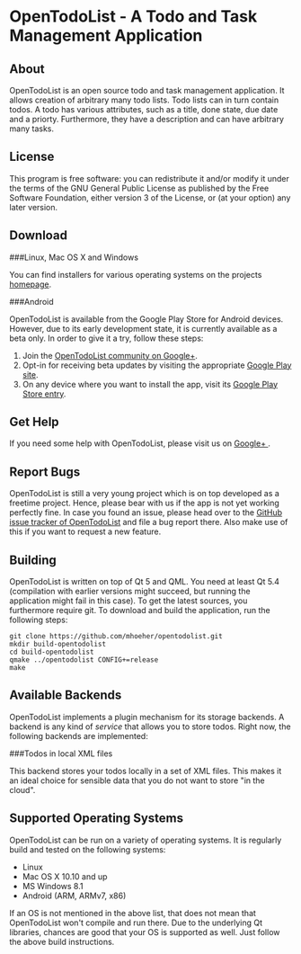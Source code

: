 OpenTodoList - A Todo and Task Management Application
=====================================================

About
-----

OpenTodoList is an open source todo and task management application.
It allows creation of arbitrary many todo lists. Todo lists can in turn
contain todos. A todo has various attributes, such as a title, done state,
due date and a priorty. Furthermore, they have a description and can have
arbitrary many tasks.

License
-------

This program is free software: you can redistribute it and/or modify
it under the terms of the GNU General Public License as published by
the Free Software Foundation, either version 3 of the License, or
(at your option) any later version.

Download
--------

###Linux, Mac OS X and Windows

You can find installers for various operating systems on the projects
[homepage](http://www.rpdev.net/home/project/opentodolist).

###Android

OpenTodoList is available from the Google Play Store for Android devices. However,
due to its early development state, it is currently available as a beta only. In
order to give it a try, follow these steps:

1. Join the [OpenTodoList community on 
   Google+](https://plus.google.com/communities/106580508283710923527).
2. Opt-in for receiving beta updates by visiting the appropriate [Google
    Play site](https://play.google.com/apps/testing/net.rpdev.opentodolist).
3. On any device where you want to install the app, visit its [Google
   Play Store entry](https://play.google.com/store/apps/details?id=net.rpdev.opentodolist).

Get Help
--------

If you need some help with OpenTodoList, please visit us on [Google+
    ](https://plus.google.com/communities/106580508283710923527).

Report Bugs
-----------

OpenTodoList is still a very young project which is on top developed as a freetime
project. Hence, please bear with us if the app is not yet working perfectly fine.
In case you found an issue, please head over to the [GitHub issue tracker
of OpenTodoList](https://github.com/mhoeher/opentodolist/issues) and file a
bug report there. Also make use of this if you want to request a new feature.

Building
--------

OpenTodoList is written on top of Qt 5 and QML. You need at least Qt 5.4
(compilation with earlier versions might succeed, but running the
application might fail in this case). To get the latest sources, you furthermore
require git. To download and build the application, run the following steps:

    git clone https://github.com/mhoeher/opentodolist.git
    mkdir build-opentodolist
    cd build-opentodolist
    qmake ../opentodolist CONFIG+=release
    make

Available Backends
------------------

OpenTodoList implements a plugin mechanism for its storage backends. A backend
is any kind of *service* that allows you to store todos. Right now, the following
backends are implemented:

###Todos in local XML files

This backend stores your todos locally in a set of XML files. This makes it
an ideal choice for sensible data that you do not want to store "in the cloud".

Supported Operating Systems
---------------------------

OpenTodoList can be run on a variety of operating systems. It is regularly build
and tested on the following systems:

* Linux
* Mac OS X 10.10 and up
* MS Windows 8.1
* Android (ARM, ARMv7, x86)

If an OS is not mentioned in the above list, that does not mean that OpenTodoList won't
compile and run there. Due to the underlying Qt libraries, chances are good that
your OS is supported as well. Just follow the above build instructions.

